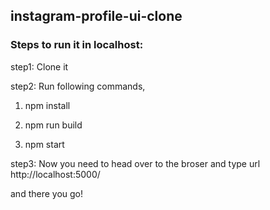 ## instagram-profile-ui-clone


### Steps to run it in localhost:

step1: Clone it

step2: Run following commands,


1. npm install

2. npm run build

3. npm start


step3: Now you need to head over to the broser and type url http://localhost:5000/

and there you go! 
